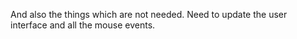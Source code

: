 And also the things which are not needed.
Need to update the user interface and all the mouse events.
   
